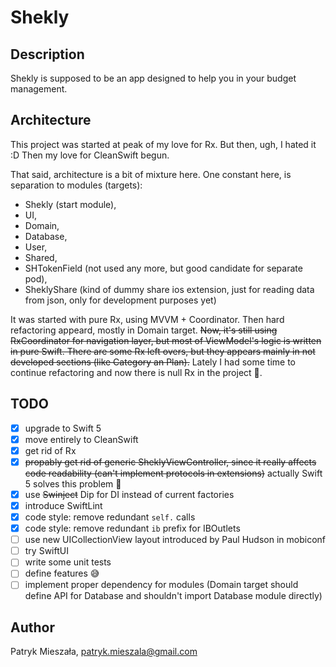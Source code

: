 # Shekly

## Description

Shekly is supposed to be an app designed to help you in your budget management.

## Architecture

This project was started at peak of my love for Rx. But then, ugh, I hated it :D Then my love for CleanSwift begun. 

That said, architecture is a bit of mixture here. One constant here, is separation to modules (targets): 
- Shekly (start module),
- UI,
- Domain, 
- Database, 
- User, 
- Shared, 
- SHTokenField (not used any more, but good candidate for separate pod),
- SheklyShare (kind of dummy share ios extension, just for reading data from json, only for development purposes yet)

It was started with pure Rx, using MVVM + Coordinator. Then hard refactoring appeard, mostly in Domain target. ~~Now, it's still using RxCoordinator for navigation layer, but most of ViewModel's logic is written in pure Swift. There are some Rx left overs, but they appears mainly in not developed sections (like Category an Plan).~~ Lately I had some time to continue refactoring and now there is null Rx in the project 🎉.

## TODO

- [x] upgrade to Swift 5
- [x] move entirely to CleanSwift
- [x] get rid of Rx
- [x] ~~propably get rid of generic SheklyViewController, since it really affects code readability (can't implement protocols in extensions)~~ actually Swift 5 solves this problem 🎉
- [x] use ~~Swinject~~ Dip for DI instead of current factories
- [x] introduce SwiftLint
- [x] code style: remove redundant `self.` calls
- [x] code style: remove redundant `ib` prefix for IBOutlets
- [ ] use new UICollectionView layout introduced by Paul Hudson in mobiconf
- [ ] try SwiftUI
- [ ] write some unit tests
- [ ] define features 😅
- [ ] implement proper dependency for modules (Domain target should define API for Database and shouldn't import Database module directly)

## Author

Patryk Mieszała, patryk.mieszala@gmail.com
